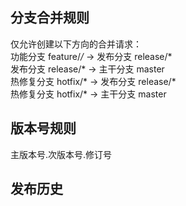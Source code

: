 
## 分支合并规则

仅允许创建以下方向的合并请求：     
功能分支 feature/*/* -> 发布分支 release/*  
发布分支 release/* -> 主干分支 master   
热修复分支 hotfix/* -> 发布分支 release/*    
热修复分支 hotfix/* -> 主干分支 master

## 版本号规则
主版本号.次版本号.修订号

## 发布历史
